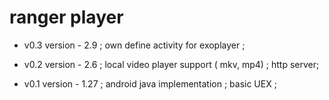
# ranger player

* v0.3 version - 2.9 ;
	own define activity for exoplayer ;

* v0.2 version - 2.6 ;
	local video player support ( mkv, mp4) ;
	http server;

* v0.1 version  - 1.27 ;
	android java implementation ;
	basic UEX ;

